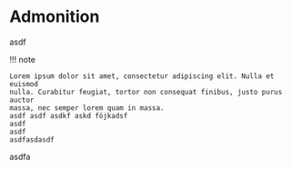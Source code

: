 # Admonition

asdf

!!! note

    Lorem ipsum dolor sit amet, consectetur adipiscing elit. Nulla et euismod
    nulla. Curabitur feugiat, tortor non consequat finibus, justo purus auctor
    massa, nec semper lorem quam in massa.
    asdf asdf asdkf askd föjkadsf
    asdf
    asdf
    asdfasdasdf

asdfa
